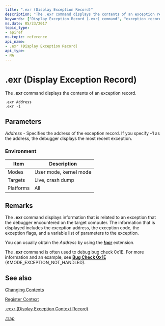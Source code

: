 ```yaml
---
title: ".exr (Display Exception Record)"
description: "The .exr command displays the contents of an exception record."
keywords: ["Display Exception Record (.exr) command", "exception record", ".exr (Display Exception Record) Windows Debugging"]
ms.date: 05/23/2017
topic_type:
- apiref
ms.topic: reference
api_name:
- .exr (Display Exception Record)
api_type:
- NA
---
```


# .exr (Display Exception Record)

The **.exr** command displays the contents of an exception record.

```dbgcmd
.exr Address 
.exr -1
```

## Parameters

<span id="_______Address______"></span><span id="_______address______"></span><span id="_______ADDRESS______"></span> *Address* - Specifies the address of the exception record. If you specify **-1** as the address, the debugger displays the most recent exception.

### Environment

|  Item  | Description          |
|--------|----------------------|
|Modes   |User mode, kernel mode|
|Targets |Live, crash dump      |
|Platforms|All                  |

## Remarks

The **.exr** command displays information that is related to an exception that the debugger encountered on the target computer. The information that is displayed includes the exception address, the exception code, the exception flags, and a variable list of parameters to the exception.

You can usually obtain the *Address* by using the [**!pcr**](-pcr.md) extension.

The **.exr** command is often used to debug bug check 0x1E. For more information and an example, see [**Bug Check 0x1E**](../debugger/bug-check-0x1e--kmode-exception-not-handled.md) (KMODE\_EXCEPTION\_NOT\_HANDLED).

## See also

[Changing Contexts](../debugger/changing-contexts.md)

[Register Context](../debugger/changing-contexts.md#register-context)

[.ecxr (Display Exception Context Record)](-ecxr--display-exception-context-record-.md)

[.trap](-trap--display-trap-frame-.md)

